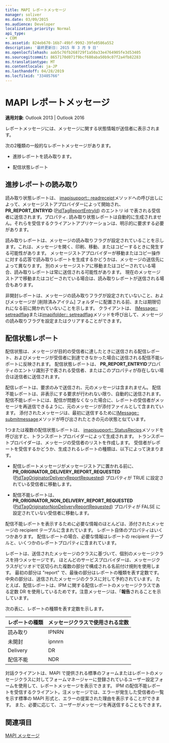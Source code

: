 ```yaml
---
title: MAPI レポートメッセージ
manager: soliver
ms.date: 03/09/2015
ms.audience: Developer
localization_priority: Normal
api_type:
- COM
ms.assetid: 824eb670-16b7-49bf-9992-39fe0586a552
description: '最終更新日: 2015 年 3 月 9 日'
ms.openlocfilehash: aab5c76fb268729f1a50a33e4764905fe3d53405
ms.sourcegitcommit: 8657170d071f9bcf680aba50b9c07f2a4fb82283
ms.translationtype: MT
ms.contentlocale: ja-JP
ms.lasthandoff: 04/28/2019
ms.locfileid: "33405766"
---
```

# <a name="mapi-report-messages"></a>MAPI レポートメッセージ

  
  
**適用対象**: Outlook 2013 | Outlook 2016 
  
レポートメッセージには、メッセージに関する状態情報が送信者に表示されます。
  
次の2種類の一般的なレポートメッセージがあります。
  
- 進捗レポートを読み取ります。
    
- 配信状態レポート
    
## <a name="read-status-reports"></a>進捗レポートの読み取り

読み取り状態レポートは、 [imapisupport:: readreceipt](imapisupport-readreceipt.md)メソッドへの呼び出しによって、メッセージストアプロバイダーによって開始され、 **PR_REPORT_ENTRYID** ([PidTagReportEntryId](pidtagreportentryid-canonical-property.md)) のエントリ id で表される受信者に送信されます。プロパティ. 読み取り状態レポートは自動的に生成されません。それらを受信するクライアントアプリケーションは、明示的に要求する必要があります。
  
読み取りレポートは、メッセージの読み取りフラグが設定されていることを示します。これは、メッセージを開く、印刷、移動、またはコピーするときに発生する可能性があります。 メッセージストアプロバイダーが移動またはコピー操作に対する応答で読み取りレポートを生成するかどうかは、メッセージの送信先によって異なります。 別のメッセージストアに移動またはコピーされている場合、読み取りレポートは常に送信される可能性があります。 現在のメッセージストアで移動またはコピーされている場合は、読み取りレポートが送信される場合もあります。 
  
非開封レポートは、メッセージの読み取りフラグが設定されていないこと、およびメッセージが [削除済みアイテム] フォルダーに配置される前、または期限切れになる前に開かれていないことを示します。 クライアントは、 [IMessage:: setreadflag](imessage-setreadflag.md)または[imapifolder:: setreadflag](imapifolder-setreadflags.md)メソッドを呼び出して、メッセージの読み取りフラグを設定またはクリアすることができます。 
  
## <a name="delivery-status-reports"></a>配信状態レポート

配信状態は、メッセージが目的の受信者に達したときに送信される配信レポート、およびメッセージが受信者に到達できなかった場合に送信される配信不能レポートに反映されます。 配信状態レポートは、 **PR_REPORT_ENTRYID**プロパティのエントリ識別子で表される受信者、またはこのプロパティが存在しない場合は送信者に送信されます。 
  
配信レポートは、要求のみで送信され、元のメッセージは含まれません。 配信不能レポートは、非表示にする要求が行われない限り、自動的に送信されます。 配信不能レポートには、配信が問題なくなった場合に、レポートの受信者がメッセージを再送信できるように、元のメッセージが添付ファイルとして含まれています。 添付されたメッセージは、最初に送信するために[IMessage:: submitmessage](imessage-submitmessage.md)メソッドが呼び出されたときの元の状態と似ています。 
  
1つまたは複数の配信状態レポートは、 [imapisupport:: StatusRecips](imapisupport-statusrecips.md)メソッドを呼び出すと、トランスポートプロバイダーによって生成されます。 トランスポートプロバイダーは、メッセージの受信者のリストを作成します。 受信者がレポートを受信するかどうか、生成されるレポートの種類は、以下によって決まります。 
  
- 配信レポートメッセージがメッセージストアに置かれる前に、 **PR_ORIGINATOR_DELIVERY_REPORT_REQUESTED** ([PidTagOriginatorDeliveryReportRequested](pidtagoriginatordeliveryreportrequested-canonical-property.md)) プロパティが TRUE に設定されている受信者に移動します。
    
- 配信不能レポートは、 **PR_ORIGINATOR_NON_DELIVERY_REPORT_REQUESTED** ([PidTagOriginatorNonDeliveryReportRequested](pidtagoriginatornondeliveryreportrequested-canonical-property.md)) プロパティが FALSE に設定されていない受信者に移動します。 
    
配信不能レポートを表示するために必要な情報のほとんどは、添付されたメッセージの recipient テーブルに含まれています。 レポート自体のプロパティはいくつかあります。 配信レポートの場合、必要な情報はレポートの recipient テーブルと、いくつかのレポートプロパティに含まれています。 
  
レポートは、送信されたメッセージのクラスに基づいて、個別のメッセージクラスを持つメッセージです。 ほとんどのサービスプロバイダーは、メッセージクラスがピリオドで区切られた複数の部分で構成される名前付け規則を使用します。 最初の部分は "report" で、最後の部分はレポートの種類を表す定数です。 中央の部分は、送信されたメッセージのクラスに対して予約されています。 たとえば、配信レポートは、IPM に関する配信レポートのメッセージクラスである定数 DR を使用しているためです。注意メッセージは、「**報告**されることを示しています。
  
次の表に、レポートの種類を表す定数を示します。
  
|**レポートの種類**|**メッセージクラスで使用される定数**|
|:-----|:-----|
|読み取り  <br/> |IPNRN  <br/> |
|未開封  <br/> |ipnnrn  <br/> |
|Delivery  <br/> |DR  <br/> |
|配信不能  <br/> |NDR  <br/> |
   
対話クライアントは、MAPI で提供される標準のフォームまたはレポートのメッセージクラスに対してフォームマネージャーに登録されているユーザー設定フォームを使用して、レポートメッセージを表示できます。 IPM の配信不能レポートを受信するクライアント。注メッセージでは、エラーが発生した受信者の一覧を示す標準の MAPI 形式と、エラーの提案された理由を表示することができます。 また、必要に応じて、ユーザーがメッセージを再送信することもできます。 
  
## <a name="see-also"></a>関連項目



[MAPI メッセージ](mapi-messages.md)

